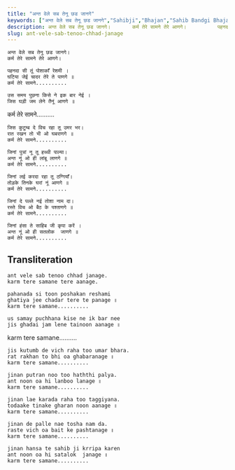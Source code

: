 ```yaml
---
title: "अन्त वेले सब तेनू छड जानगे"
keywords: ["अन्त वेले सब तेनू छड जानगे","Sahibji","Bhajan","Sahib Bandgi Bhajan","Sant Kabir Bhajan","bhajan lyrics","साहिब बंदगी भजन","भजन"]
description: अन्त वेले सब तेनू छड जानगे।       कर्म तेरे सामने तेरे आणगे।          पहनदा सी तूं पोशाकाँ रेशमी ।       घटिया जेई चादर तेरे ते पाणगे ॥       कर्म त
slug: ant-vele-sab-tenoo-chhad-janage
---
```


  
    अन्त वेले सब तेनू छड जानगे।  
    कर्म तेरे सामने तेरे आणगे।  
  
    पहनदा सी तूं पोशाकाँ रेशमी ।  
    घटिया जेई चादर तेरे ते पाणगे ॥  
    कर्म तेरे सामने..........  
  
    उस समय पुछना किसे ने इक बार नेई ।  
    जिस घड़ी जम लेने तैनूं आणगे ॥  
   कर्म तेरे सामने..........  
  
    जिस कुटुम्ब दे विच रहा तू उमर भर।  
    रात रखन तो भी ओ घबराणगे ॥  
    कर्म तेरे सामने..........  
      
    जिनां पुत्रां नू तू हथ्थी पाल्या।  
    अन्त नूं ओ ही लांबू लाणगे ॥  
    कर्म तेरे सामने..........  
      
    जिनां लई करदा रहा तू ठग्गियाँ।  
    तोड़के तिनके घरां नूं आणगे ॥  
    कर्म तेरे सामने..........  
      
    जिनां दे पल्ले नई तोशा नाम दा।  
    रस्ते विच ओ बैठ के पश्ताणगे ॥  
    कर्म तेरे सामने..........  
      
    जिनां हंसा ते साहिब जी कृपा करें ।  
    अन्त नूं ओ ही सतलोक  जाणगे ॥  
    कर्म तेरे सामने..........  


## Transliteration

  
    ant vele sab tenoo chhad janage.  
    karm tere samane tere aanage.  
  
    pahanada si toon poshakan reshami  
    ghatiya jee chadar tere te panage ॥  
    karm tere samane..........  
  
    us samay puchhana kise ne ik bar nee  
    jis ghadai jam lene tainoon aanage ॥  
   karm tere samane..........  
  
    jis kutumb de vich raha too umar bhara.  
    rat rakhan to bhi oa ghabaranage ॥  
    karm tere samane..........  
      
    jinan putran noo too haththi palya.  
    ant noon oa hi lanboo lanage ॥  
    karm tere samane..........  
      
    jinan lae karada raha too taggiyana.  
    todaake tinake gharan noon aanage ॥  
    karm tere samane..........  
      
    jinan de palle nae tosha nam da.  
    raste vich oa bait ke pashtanage ॥  
    karm tere samane..........  
      
    jinan hansa te sahib ji krripa karen  
    ant noon oa hi satalok  janage ॥  
    karm tere samane..........  

  